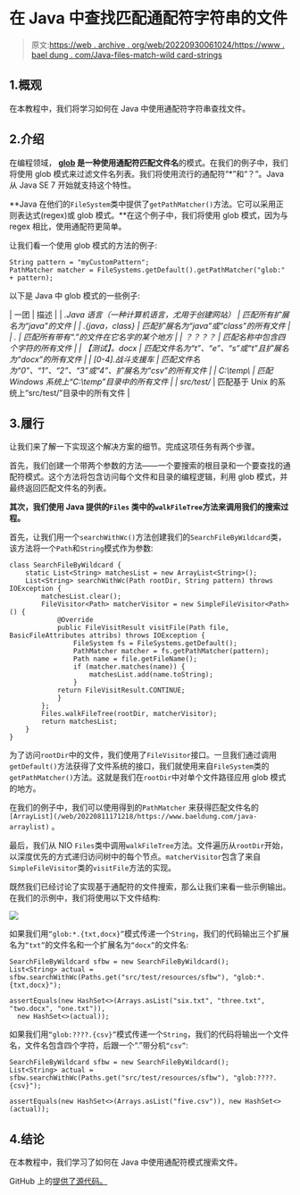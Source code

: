# 在 Java 中查找匹配通配符字符串的文件

> 原文:[https://web . archive . org/web/20220930061024/https://www . bael dung . com/Java-files-match-wild card-strings](https://web.archive.org/web/20220930061024/https://www.baeldung.com/java-files-match-wildcard-strings)

## 1.概观

在本教程中，我们将学习如何在 Java 中使用通配符字符串查找文件。

## 2.介绍

在编程领域， **[glob](/web/20220811171218/https://www.baeldung.com/linux/bash-globbing) 是一种使用通配符匹配文件名**的模式。在我们的例子中，我们将使用 glob 模式来过滤文件名列表。我们将使用流行的通配符“*”和“？”。Java 从 Java SE 7 开始就支持这个特性。

**Java 在他们的`FileSystem`类中提供了`getPathMatcher()`方法。它可以采用正则表达式(regex)或 glob 模式。**在这个例子中，我们将使用 glob 模式，因为与 regex 相比，使用通配符更简单。

让我们看一个使用 glob 模式的方法的例子:

```
String pattern = "myCustomPattern";
PathMatcher matcher = FileSystems.getDefault().getPathMatcher("glob:" + pattern);
```

以下是 Java 中 glob 模式的一些例子:

| 一团 | 描述 |
| *.Java 语言（一种计算机语言，尤用于创建网站） | 匹配所有扩展名为“java”的文件 |
| *.{java，class} | 匹配扩展名为“java”或“class”的所有文件 |
| *.* | 匹配所有带有“.”的文件在它名字的某个地方 |
| ？？？？ | 匹配名称中包含四个字符的所有文件 |
| 【测试】。docx | 匹配文件名为“t”、“e”、“s”或“t”且扩展名为“docx”的所有文件 |
| [0-4].战斗支援车 | 匹配文件名为“0”、“1”、“2”、“3”或“4”、扩展名为“csv”的所有文件 |
| C:\\temp\\* | 匹配 Windows 系统上“C:\temp”目录中的所有文件 |
| src/test/* | 匹配基于 Unix 的系统上“src/test/”目录中的所有文件 |

## 3.履行

让我们来了解一下实现这个解决方案的细节。完成这项任务有两个步骤。

首先，我们创建一个带两个参数的方法——一个要搜索的根目录和一个要查找的通配符模式。这个方法将包含访问每个文件和目录的编程逻辑，利用 glob 模式，并最终返回匹配文件名的列表。

**其次，我们使用 Java 提供的`Files` 类中的`walkFileTree`方法来调用我们的搜索过程。**

首先，让我们用一个`searchWithWc()`方法创建我们的`SearchFileByWildcard`类，该方法将一个`Path`和`String`模式作为参数:

```
class SearchFileByWildcard {
    static List<String> matchesList = new ArrayList<String>();
    List<String> searchWithWc(Path rootDir, String pattern) throws IOException {
        matchesList.clear();
        FileVisitor<Path> matcherVisitor = new SimpleFileVisitor<Path>() {
            @Override
            public FileVisitResult visitFile(Path file, BasicFileAttributes attribs) throws IOException {
                FileSystem fs = FileSystems.getDefault();
                PathMatcher matcher = fs.getPathMatcher(pattern);
                Path name = file.getFileName();
                if (matcher.matches(name)) {
                    matchesList.add(name.toString);
                }
	        return FileVisitResult.CONTINUE;
            }
        };
        Files.walkFileTree(rootDir, matcherVisitor);
        return matchesList;
    }
}
```

为了访问`rootDir`中的文件，我们使用了`FileVisitor`接口。一旦我们通过调用`getDefault()`方法获得了文件系统的接口，我们就使用来自`FileSystem`类的`getPathMatcher()`方法。这就是我们在`rootDir`中对单个文件路径应用 glob 模式的地方。

在我们的例子中，我们可以使用得到的`PathMatcher` 来获得匹配文件名的`[ArrayList](/web/20220811171218/https://www.baeldung.com/java-arraylist)` 。

最后，我们从 NIO `Files`类中调用`walkFileTree`方法。文件遍历从`rootDir`开始，以深度优先的方式递归访问树中的每个节点。`matcherVisitor`包含了来自`SimpleFileVisitor`类的`visitFile`方法的实现。

既然我们已经讨论了实现基于通配符的文件搜索，那么让我们来看一些示例输出。在我们的示例中，我们将使用以下文件结构:

[![](../Images/47eaec211843b1c7ecefd37dea0db240.png)](/web/20220811171218/https://www.baeldung.com/wp-content/uploads/2022/05/fileStructureUnix.jpg)

如果我们用`“glob:*.{txt,docx}”`模式传递一个`String`，我们的代码输出三个扩展名为`“txt”`的文件名和一个扩展名为`“docx”`的文件名:

```
SearchFileByWildcard sfbw = new SearchFileByWildcard();
List<String> actual = sfbw.searchWithWc(Paths.get("src/test/resources/sfbw"), "glob:*.{txt,docx}");

assertEquals(new HashSet<>(Arrays.asList("six.txt", "three.txt", "two.docx", "one.txt")), 
  new HashSet<>(actual)); 
```

如果我们用`“glob:????.{csv}”`模式传递一个`String`，我们的代码将输出一个文件名，文件名包含四个字符，后跟一个“.”带分机`“csv”`:

```
SearchFileByWildcard sfbw = new SearchFileByWildcard();
List<String> actual = sfbw.searchWithWc(Paths.get("src/test/resources/sfbw"), "glob:????.{csv}");

assertEquals(new HashSet<>(Arrays.asList("five.csv")), new HashSet<>(actual)); 
```

## 4.结论

在本教程中，我们学习了如何在 Java 中使用通配符模式搜索文件。

GitHub 上的[提供了源代码。](https://web.archive.org/web/20220811171218/https://github.com/eugenp/tutorials/tree/master/core-java-modules/core-java-nio-2)